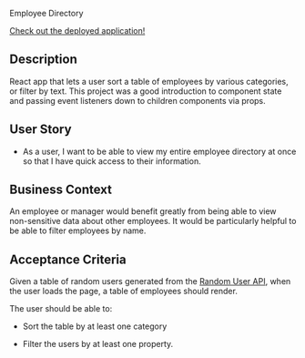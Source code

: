 Employee Directory

[Check out the deployed application!](https://robs-employee-directory.herokuapp.com/)

## Description

React app that lets a user sort a table of employees by various categories, or filter by text. This project was a good introduction to component state and passing event listeners down to children components via props.

## User Story

* As a user, I want to be able to view my entire employee directory at once so that I have quick access to their information.

## Business Context

An employee or manager would benefit greatly from being able to view non-sensitive data about other employees. It would be particularly helpful to be able to filter employees by name.

## Acceptance Criteria

Given a table of random users generated from the [Random User API](https://randomuser.me/), when the user loads the page, a table of employees should render. 

The user should be able to:

  * Sort the table by at least one category

  * Filter the users by at least one property.
